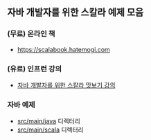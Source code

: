## 자바 개발자를 위한 스칼라 예제 모음

### (무료) 온라인 책

* <https://scalabook.hatemogi.com>

### (유료) 인프런 강의

* [자바 개발자를 위한 스칼라 맛보기 강의](https://inf.run/YPAU)


### 자바 예제

* [src/main/java](https://github.com/hatemogi/scala-for-java-developers/tree/main/src/main/java) 디렉터리
* [src/main/scala](https://github.com/hatemogi/scala-for-java-developers/tree/main/src/main/scala) 디렉터리